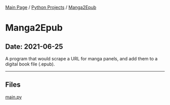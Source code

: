 [Main Page](/) / [Python Projects](/python) / [Manga2Epub](/python/2021-03-03_Friday_Night_Funkin_Keymapper)

# Manga2Epub

## Date: 2021-06-25

A program that would scrape a URL for manga panels, and add them to a digital book file (.epub).

-----

## Files

[main.py](main.py)